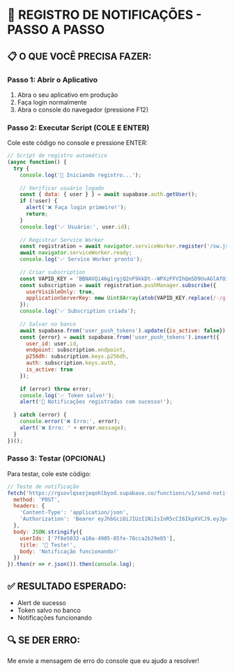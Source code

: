 # 🚀 REGISTRO DE NOTIFICAÇÕES - PASSO A PASSO

## 📋 O QUE VOCÊ PRECISA FAZER:

### **Passo 1: Abrir o Aplicativo**
1. Abra o seu aplicativo em produção
2. Faça login normalmente
3. Abra o console do navegador (pressione F12)

### **Passo 2: Executar Script (COLE E ENTER)**
Cole este código no console e pressione ENTER:

```javascript
// Script de registro automático
(async function() {
  try {
    console.log('🚀 Iniciando registro...');
    
    // Verificar usuário logado
    const { data: { user } } = await supabase.auth.getUser();
    if (!user) {
      alert('❌ Faça login primeiro!');
      return;
    }
    console.log('✅ Usuário:', user.id);
    
    // Registrar Service Worker
    const registration = await navigator.serviceWorker.register('/sw.js');
    await navigator.serviceWorker.ready;
    console.log('✅ Service Worker pronto');
    
    // Criar subscription
    const VAPID_KEY = 'BBNAVQi46g1rgjQ2nF9kkDt--WPXzFFVIhQm5D9UvAGlAfO1sCORVCnd6MFpEABZvy0PuyECaXL-WxAzuILcnpA';
    const subscription = await registration.pushManager.subscribe({
      userVisibleOnly: true,
      applicationServerKey: new Uint8Array(atob(VAPID_KEY.replace(/-/g,'+').replace(/_/g,'/')).split('').map(c => c.charCodeAt(0)))
    });
    console.log('✅ Subscription criada');
    
    // Salvar no banco
    await supabase.from('user_push_tokens').update({is_active: false}).eq('user_id', user.id);
    const {error} = await supabase.from('user_push_tokens').insert({
      user_id: user.id,
      endpoint: subscription.endpoint,
      p256dh: subscription.keys.p256dh,
      auth: subscription.keys.auth,
      is_active: true
    });
    
    if (error) throw error;
    console.log('✅ Token salvo!');
    alert('🎉 Notificações registradas com sucesso!');
    
  } catch (error) {
    console.error('❌ Erro:', error);
    alert('❌ Erro: ' + error.message);
  }
})();
```

### **Passo 3: Testar (OPCIONAL)**
Para testar, cole este código:

```javascript
// Teste de notificação
fetch('https://rgsovlqsezjeqohlbyod.supabase.co/functions/v1/send-notification', {
  method: 'POST',
  headers: {
    'Content-Type': 'application/json',
    'Authorization': 'Bearer eyJhbGciOiJIUzI1NiIsInR5cCI6IkpXVCJ9.eyJpc3MiOiJzdXBhYmFzZSIsInJlZiI6InJnc292bHFzZXpqZXFvaGxieW9kIiwicm9sZSI6ImFub24iLCJpYXQiOjE3NTg2Mzk1ODksImV4cCI6MjA3NDIxNTU4OX0.2mX7bKdKjKjKjKjKjKjKjKjKjKjKjKjKjKjKjKjKjKjK'
  },
  body: JSON.stringify({
    userIds: ['7f8e5032-a10a-4905-85fe-78cca2b29e05'],
    title: '🧪 Teste!',
    body: 'Notificação funcionando!'
  })
}).then(r => r.json()).then(console.log);
```

## ✅ **RESULTADO ESPERADO:**
- Alert de sucesso
- Token salvo no banco
- Notificações funcionando

## 🔍 **SE DER ERRO:**
Me envie a mensagem de erro do console que eu ajudo a resolver!
